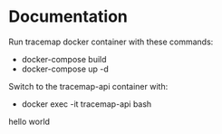 # Documentation

Run tracemap docker container with these commands:
- docker-compose build
- docker-compose up -d

Switch to the tracemap-api container with:
- docker exec -it tracemap-api bash

hello world
